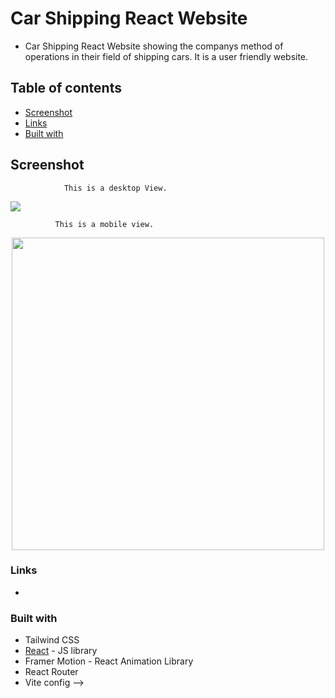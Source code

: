# Car Shipping  React Website

- Car Shipping React Website showing the companys method of operations in their field of shipping cars. It is a user friendly website. 


## Table of contents

- [Screenshot](#screenshot)
- [Links](#links)
- [Built with](#built-with)

## Screenshot

                This is a desktop View.
                 
<img src="https://github.com/stanley-meruo/tree/main/Carshipping/public/screenshot-desktop.png">

              This is a mobile view.
                 
  <p align="center">
   <img src="https://github.com/stanley-meruo/tree/main/Carshipping/public/screenshot-mobile.png" height="500px">
  </p>
  
### Links

-

### Built with

- Tailwind CSS
- [React](https://reactjs.org/) - JS library
- Framer Motion -  React Animation Library
- React Router
- Vite config -->
